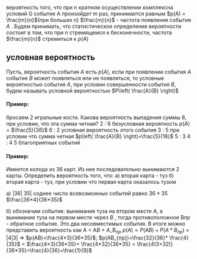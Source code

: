 вероятность того, что при n кратном осуществлении комплексна условий G событие А произойдет m раз, принимается равным $p(A) = \frac{m}{n}$(при больших n)
$\frac{m}{n}$ - частота появления события $A$ . Будем принимать, что статистическое определение вероятности состоит в том, что при $n$ стремящемся к бесконечности, частота $\frac{m}{n}$ стремиться к $p(A)$ 
## условная вероятность
Пусть, вероятность события $A$ есть $p(A)$, если при появлении события $A$ событие $B$ может появляться или не появляться, то условные вероятностью события $A$, при условии совершенности события $B$, будем называть условной вероятностью $P\left( \frac{A}{B} \right)$ 
#### Пример:
бросаем 2 игральные кости. Какова вероятность выпадения суммы 8, при условии, что эта сумма четная?
2 : 6                безусловная вероятность $p(A)$ = $\frac{5}{36}$
6 : 2                условная вероятность этого события
3 : 5               при условии что сумма четная $p\left( \frac{A}{B} \right)=\frac{5}{18}$
5 : 3
4 : 4 
5 благоприятных событий
#### Пример:
Имеется колода из 36 карт. Из нее последовательно вынимаются 2 карты. Определить вероятность того, что: 
а) вторая карта - туз
б) вторая карта - туз, при условии что первая карта оказалось тузом

a) |36| 35| соднее число всевозможных событий равно $36*35$
$\frac{36*4}{36*35}$

б) обозначим событие: вынимание туза на втором месте $A$, а вынимание туза на первом месте через $B$ , тогда противоположное B$пр$ - обратное событие. Это два несовместимых события. В итоге можно представить вероятность как
A = A*B + A*_B$_{пр}$
$p(A)=P(AB)+P(A*B_{пр})$ = |4|3| => $p(AB)=\frac{4*3}{36*35}$; $p(AB_{пр})=\frac{32}{36}* \frac{4}{35}$ = $\frac{4*3}{36*35}+ \frac{4*32}{36*35} = \frac{4(3+32)}{36*35}=\frac{4}{36}=\frac{1}{9}$ 